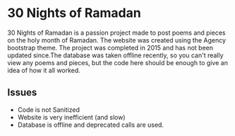 # 30 Nights of Ramadan
30 Nights of Ramadan is a passion project made to post poems and pieces on the holy month of Ramadan. The website was created using the Agency bootstrap theme. The project was completed in 2015 and has not been updated since.The database was taken offline recently, so you can't really view any poems and pieces, but the code here should be enough to give an idea of how it all worked.

## Issues
- Code is not Sanitized
- Website is very inefficient (and slow)
- Database is offline and deprecated calls are used. 
